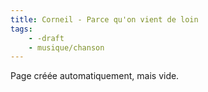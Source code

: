 ```yaml
---
title: Corneil - Parce qu'on vient de loin
tags:
    - -draft
    - musique/chanson
---
```


Page créée automatiquement, mais vide.
